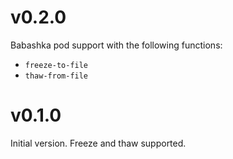 # v0.2.0

Babashka pod support with the following functions:

* `freeze-to-file`
* `thaw-from-file`

# v0.1.0

Initial version. Freeze and thaw supported.
